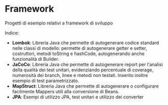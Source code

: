 # Framework
Progetti di esempio relativi a framework di sviluppo

Indice:
* **Lombok**: Libreria Java che permette di autogenerare codice standard nelle classi di modello: permette di autogenerare getter e setter, costruttori, metodi toString e hashCode, autogenerando anche funzionalità di Builder.
* **JaCoCo**: Libreria Java che permette di autogenerare report per l'analisi della qualità dei test unitari, evidenziando percentuale di coverage, numerosità dei branch, linee e metodi non testati. Inserito inoltre esempio di test parametrizzato.
* **MapStruct**: Libreria Java che permette di autogenerare o configurare facilmente Mappers utili alla conversione di Beans. 
* **JPA**: Esempi di utilizzo JPA, test unitari e utilizzo dei converter
